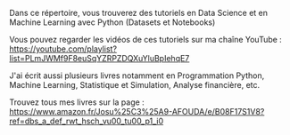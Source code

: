 Dans ce répertoire, vous trouverez des tutoriels en Data Science et en Machine Learning avec Python (Datasets et Notebooks)

Vous pouvez regarder les vidéos de ces tutoriels sur ma chaîne YouTube : https://youtube.com/playlist?list=PLmJWMf9F8euSqYZRPZDQXuYluBpIehqE7

J'ai écrit aussi plusieurs livres notamment en Programmation Python, Machine Learning, Statistique et Simulation, Analyse financière, etc. 

Trouvez tous mes livres sur la page : https://www.amazon.fr/Josu%25C3%25A9-AFOUDA/e/B08F17S1V8?ref=dbs_a_def_rwt_hsch_vu00_tu00_p1_i0
